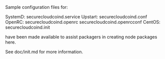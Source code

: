 Sample configuration files for:

SystemD: securecloudcoind.service
Upstart: securecloudcoind.conf
OpenRC:  securecloudcoind.openrc
         securecloudcoind.openrcconf
CentOS:  securecloudcoind.init

have been made available to assist packagers in creating node packages here.

See doc/init.md for more information.
